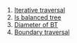 1. [Iterative traversal](https://github.com/Maniabhishek/Data-Structure-And-Algorithm/blob/main/11.BinaryTrees/g.iterativePreorder.md)
2. [Is balanced tree](https://github.com/Maniabhishek/Data-Structure-And-Algorithm/blob/main/11.BinaryTrees/n.isBalancedTree.md)
3. [Diameter of BT](https://github.com/Maniabhishek/Data-Structure-And-Algorithm/blob/main/11.BinaryTrees/o.diameterOfBinaryTree.md)
4. [Boundary traversal](https://github.com/Maniabhishek/Data-Structure-And-Algorithm/blob/main/11.BinaryTrees/s.boundaryTraversal.md)

